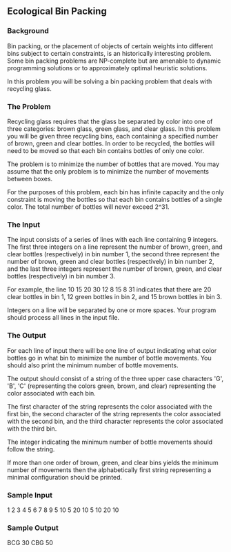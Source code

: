 ## Ecological Bin Packing 

### Background

Bin packing, or the placement of objects of certain weights into different bins subject to certain constraints, is an historically interesting problem. Some bin packing problems are NP-complete but are amenable to dynamic programming solutions or to approximately optimal heuristic solutions.

In this problem you will be solving a bin packing problem that deals with recycling glass.

### The Problem

Recycling glass requires that the glass be separated by color into one of three categories: brown glass, green glass, and clear glass. In this problem you will be given three recycling bins, each containing a specified number of brown, green and clear bottles. In order to be recycled, the bottles will need to be moved so that each bin contains bottles of only one color.

The problem is to minimize the number of bottles that are moved. You may assume that the only problem is to minimize the number of movements between boxes.

For the purposes of this problem, each bin has infinite capacity and the only constraint is moving the bottles so that each bin contains bottles of a single color. The total number of bottles will never exceed 2^31.

### The Input

The input consists of a series of lines with each line containing 9 integers. The first three integers on a line represent the number of brown, green, and clear bottles (respectively) in bin number 1, the second three represent the number of brown, green and clear bottles (respectively) in bin number 2, and the last three integers represent the number of brown, green, and clear bottles (respectively) in bin number 3. 

For example, the line 10 15 20 30 12 8 15 8 31 indicates that there are 20 clear bottles in bin 1, 12 green bottles in bin 2, and 15 brown bottles in bin 3.

Integers on a line will be separated by one or more spaces. Your program should process all lines in the input file.

### The Output

For each line of input there will be one line of output indicating what color bottles go in what bin to minimize the number of bottle movements. You should also print the minimum number of bottle movements.

The output should consist of a string of the three upper case characters 'G', 'B', 'C' (representing the colors green, brown, and clear) representing the color associated with each bin.

The first character of the string represents the color associated with the first bin, the second character of the string represents the color associated with the second bin, and the third character represents the color associated with the third bin.

The integer indicating the minimum number of bottle movements should follow the string.

If more than one order of brown, green, and clear bins yields the minimum number of movements then the alphabetically first string representing a minimal configuration should be printed.

### Sample Input

1 2 3 4 5 6 7 8 9
5 10 5 20 10 5 10 20 10

### Sample Output

BCG 30
CBG 50